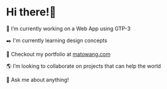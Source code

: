 # Hi there!🐳

🔭 I’m currently working on a Web App using GTP-3

✒️ I'm currently learning design concepts

🧐 Checkout my portfolio at [matowang.com](http://matowang.com/)

🌎 I’m looking to collaborate on projects that can help the world

💬 Ask me about anything!

<!--
**matowang/matowang** is a ✨ _special_ ✨ repository because its `README.md` (this file) appears on your GitHub profile.

Here are some ideas to get you started:

- 🔭 I’m currently working on ...
- 🌱 I’m currently learning ...
- 👯 I’m looking to collaborate on ...
- 🤔 I’m looking for help with ...
- 💬 Ask me about ...
- 📫 How to reach me: ...
- 😄 Pronouns: ...
- ⚡ Fun fact: ...
-->

